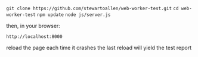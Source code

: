 ```git clone https://github.com/stewartoallen/web-worker-test.git```
```cd web-worker-test```
```npm update```
```node js/server.js```

then, in your browser:

```http://localhost:8000```

reload the page each time it crashes
the last reload will yield the test report
